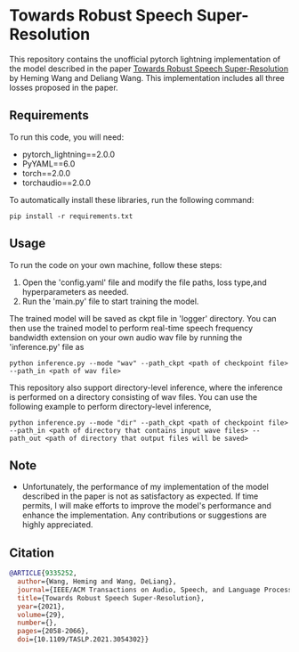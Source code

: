 # Towards Robust Speech Super-Resolution

This repository contains the unofficial pytorch lightning implementation of the model described in the paper [Towards Robust Speech Super-Resolution](https://web.cse.ohio-state.edu/~wang.77/papers/Wang-Wang.taslp21.pdf) by Heming Wang and Deliang Wang. This implementation includes all three losses proposed in the paper.

## Requirements
 
To run this code, you will need:

- pytorch_lightning==2.0.0
- PyYAML==6.0
- torch==2.0.0
- torchaudio==2.0.0


To automatically install these libraries, run the following command:

```pip install -r requirements.txt```

## Usage

To run the code on your own machine, follow these steps:

1. Open the 'config.yaml' file and modify the file paths, loss type,and hyperparameters as needed.
2. Run the 'main.py' file to start training the model.

The trained model will be saved as ckpt file in 'logger' directory. You can then use the trained model to perform real-time speech frequency bandwidth extension on your own audio wav file by running the 'inference.py' file as

```python inference.py --mode "wav" --path_ckpt <path of checkpoint file> --path_in <path of wav file>```

This repository also support directory-level inference, where the inference is performed on a directory consisting of wav files. You can use the following example to perform directory-level inference,

```python inference.py --mode "dir" --path_ckpt <path of checkpoint file> --path_in <path of directory that contains input wave files> --path_out <path of directory that output files will be saved>```

## Note
- Unfortunately, the performance of my implementation of the model described in the paper is not as satisfactory as expected. If time permits, I will make efforts to improve the model's performance and enhance the implementation. Any contributions or suggestions are highly appreciated.

## Citation

```bibtex
@ARTICLE{9335252,
  author={Wang, Heming and Wang, DeLiang},
  journal={IEEE/ACM Transactions on Audio, Speech, and Language Processing}, 
  title={Towards Robust Speech Super-Resolution}, 
  year={2021},
  volume={29},
  number={},
  pages={2058-2066},
  doi={10.1109/TASLP.2021.3054302}}
```
